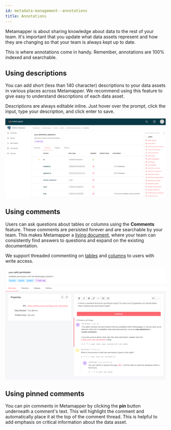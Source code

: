 ```yaml
---
id: metadata-management--annotations
title: Annotations
---
```


Metamapper is about sharing knowledge about data to the rest of your team. It's important that you update what data assets represent and how they are changing so that your team is always kept up to date.

This is where annotations come in handy. Remember, annotations are 100% indexed and searchable.

## Using descriptions

You can add short (less than 140 character) descriptions to your data assets in various places across Metamapper. We recommend using this feature to give easy to understand descriptions of each data asset.

Descriptions are always editable inline. Just hover over the prompt, click the input, type your description, and click enter to save.

![update-table-desc](/img/guides/update-table-desc.gif)

## Using comments

Users can ask questions about tables or columns using the **Comments** feature. These comments are persisted forever and are searchable by your team. This makes Metamapper a [living document](https://en.wikipedia.org/wiki/Living_document), where your team can consistently find answers to questions and expand on the existing documentation.

We support threaded commenting on [tables](metadata-management--schema-inspection#tables) and [columns](metadata-management--schema-inspection#columns) to users with write access.

![comments](/img/guides/comments.png)

## Using pinned comments

You can pin comments in Metamapper by clicking the **pin** button underneath a comment's text. This will highlight the comment and automatically place it at the top of the comment thread. This is helpful to add emphasis on critical information about the data asset.
